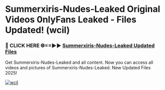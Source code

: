 # Summerxiris-Nudes-Leaked Original Videos 0nlyFans Leaked - Files Updated! (wcil)

<h3>🔴 CLICK HERE 🌐==►► <a href="https://tinyurl.com/52m3yx9h" rel="nofollow">Summerxiris-Nudes-Leaked Updated Files</a></h3>

Get Summerxiris-Nudes-Leaked and all content. Now you can access all videos and pictures of Summerxiris-Nudes-Leaked. New Updated Files 2025!

[![wcil](https://i.imgur.com/TnHtlc8.gif)](https://tinyurl.com/52m3yx9h)
